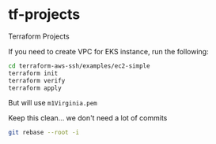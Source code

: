 # tf-projects
Terraform Projects

If you need to create VPC for EKS instance, run the following:

```bash
cd terraform-aws-ssh/examples/ec2-simple
terraform init
terraform verify
terraform apply

```

But will use `m1Virginia.pem`




Keep this clean... we don't need a lot of commits

```bash
git rebase --root -i
```
